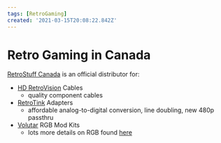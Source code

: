 ```yaml
---
tags: [RetroGaming]
created: '2021-03-15T20:08:22.842Z'
---
```


# Retro Gaming in Canada

[RetroStuff Canada](https://retrostuff.ca) is an official distributor for:
* [HD RetroVision](https://www.hdretrovision.com) Cables
  - quality component cables
* [RetroTink](https://www.retrotink.com) Adapters 
  - affordable analog-to-digital conversion, line doubling, new 480p passthru
* [Volutar](https://voultar.com) RGB Mod Kits 
  - lots more details on RGB found [here](https://www.retrorgb.com/systems.html)
